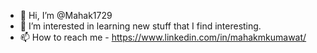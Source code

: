 - 👋 Hi, I’m @Mahak1729
- 👀 I’m interested in learning new stuff that I find interesting.
- 📫 How to reach me - https://www.linkedin.com/in/mahakmkumawat/

<!---
Mahak1729/Mahak1729 is a ✨ special ✨ repository because its `README.md` (this file) appears on your GitHub profile.
You can click the Preview link to take a look at your changes.
--->

